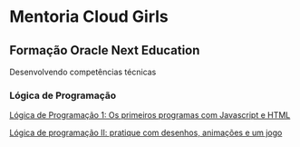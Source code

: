 # Mentoria Cloud Girls
## Formação Oracle Next Education
Desenvolvendo competências técnicas

### Lógica de Programação
[Lógica de Programação 1: Os primeiros programas com Javascript e HTML](https://github.com/luizabizoni/mentoria_cloud_girls/tree/master/logica)

[Lógica de programação II: pratique com desenhos, animações e um jogo](https://github.com/luizabizoni/mentoria_cloud_girls/tree/master/logica2)